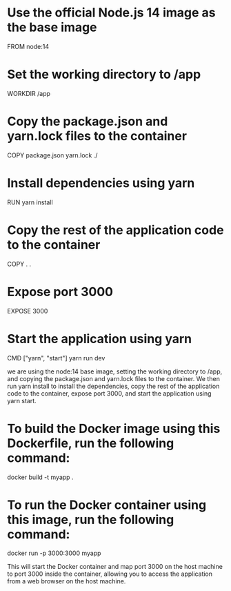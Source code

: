 # Use the official Node.js 14 image as the base image
FROM node:14

# Set the working directory to /app
WORKDIR /app

# Copy the package.json and yarn.lock files to the container
COPY package.json yarn.lock ./

# Install dependencies using yarn
RUN yarn install

# Copy the rest of the application code to the container
COPY . .

# Expose port 3000
EXPOSE 3000

# Start the application using yarn
CMD ["yarn", "start"] yarn run dev


we are using the node:14 base image, setting the working directory to /app, and copying the package.json and yarn.lock files to the container. We then run yarn install to install the dependencies, copy the rest of the application code to the container, expose port 3000, and start the application using yarn start.

# To build the Docker image using this Dockerfile, run the following command:
docker build -t myapp .

# To run the Docker container using this image, run the following command:
docker run -p 3000:3000 myapp


This will start the Docker container and map port 3000 on the host machine to port 3000 inside the container, allowing you to access the application from a web browser on the host machine.
